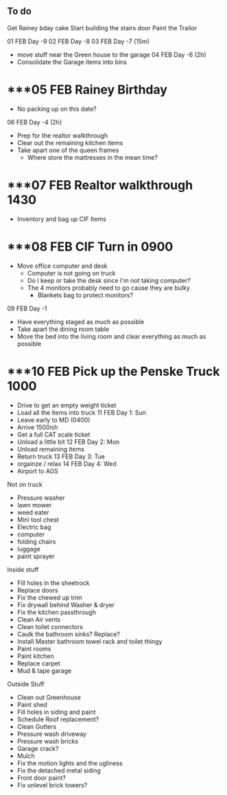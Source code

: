 ## To do
Get Rainey bday cake
Start building the stairs door
Paint the Trailor




01 FEB Day -9
02 FEB Day -8
03 FEB Day -7 (15m)
- move stuff near the Green house to the garage
04 FEB Day -6 (2h)
- Consolidate the Garage items into bins
#  ***05 FEB Rainey Birthday
- No packing up on this date?

06 FEB Day -4 (2h)
- Prep for the realtor walkthrough
- Clear out the remaining kitchen items
- Take apart one of the queen frames
	- Where store the mattresses in the mean time?
#  ***07 FEB Realtor walkthrough 1430
- Inventory and bag up CIF Items
# ***08 FEB CIF Turn in 0900
- Move office computer and desk
	- Computer is not going on truck
	- Do I keep or take the desk since I'm not taking computer?
	- The 4 monitors probably need to go cause they are bulky
		- Blankets bag to protect monitors?

09 FEB Day -1
- Have everything staged as much as possible
- Take apart the dining room table
- Move the bed into the living room and clear everything as much as possible
# ***10 FEB Pick up the Penske Truck 1000
- Drive to get an empty weight ticket
- Load all the items into truck
11 FEB Day 1: Sun
- Leave early to MD (0400)
- Arrive 1500ish
- Get a full CAT scale ticket
- Unload a little bit
12 FEB Day 2:  Mon
- Unload remaining items
- Return truck
13 FEB Day 3: Tue 
- orgainze / relax
14 FEB Day 4: Wed 
- Airport to AGS


Not on truck
- Pressure washer
- lawn mower
- weed eater
- Mini tool chest
- Electric bag
- computer
- folding chairs
- luggage
- paint sprayer


Inside stuff
- Fill holes in the sheetrock
- Replace doors
- Fix the chewed up trim
- Fix drywall behind Washer & dryer
- Fix the kitchen passthrough
- Clean Air vents
- Clean toilet connectors
- Caulk the bathroom sinks? Replace?
- Install Master bathroom towel rack and toilet thingy
- Paint rooms 
- Paint kitchen 
- Replace carpet
- Mud & tape garage

Outside Stuff
- Clean out Greenhouse
- Paint shed
- Fill holes in siding and paint
- Schedule Roof replacement?
- Clean Gutters
- Pressure wash driveway
- Pressure wash bricks
- Garage crack?
- Mulch
- Fix the motion lights and the ugliness
- Fix the detached metal siding 
- Front door paint?
- Fix unlevel brick towers?